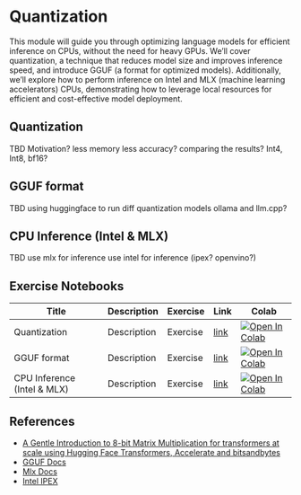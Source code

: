 # Quantization

This module will guide you through optimizing language models for efficient inference on CPUs, without the need for heavy GPUs.
We’ll cover quantization, a technique that reduces model size and improves inference speed, and introduce GGUF (a format for optimized models).
Additionally, we’ll explore how to perform inference on Intel and MLX (machine learning accelerators) CPUs, demonstrating how to leverage local resources for efficient and cost-effective model deployment.

## Quantization

TBD
Motivation? less memory less accuracy? comparing the results? Int4, Int8, bf16?

## GGUF format

TBD
using huggingface to run diff quantization models
ollama and llm.cpp?

## CPU Inference (Intel & MLX)

TBD
use mlx for inference
use intel for inference (ipex? openvino?)

## Exercise Notebooks

| Title | Description | Exercise | Link | Colab |
|-------|-------------|----------|------|-------|
| Quantization | Description| Exercise| [link](./notebooks/example.ipynb) | <a target="_blank" href="link"><img src="https://colab.research.google.com/assets/colab-badge.svg" alt="Open In Colab"/></a> |
| GGUF format | Description| Exercise| [link](./notebooks/example.ipynb) | <a target="_blank" href="link"><img src="https://colab.research.google.com/assets/colab-badge.svg" alt="Open In Colab"/></a> |
| CPU Inference (Intel & MLX) | Description| Exercise| [link](./notebooks/example.ipynb) | <a target="_blank" href="link"><img src="https://colab.research.google.com/assets/colab-badge.svg" alt="Open In Colab"/></a> |

## References

- [A Gentle Introduction to 8-bit Matrix Multiplication for transformers at scale using Hugging Face Transformers, Accelerate and bitsandbytes](https://huggingface.co/blog/hf-bitsandbytes-integration)
- [GGUF Docs](https://huggingface.co/docs/hub/gguf)
- [Mlx Docs](https://huggingface.co/docs/hub/mlx)
- [Intel IPEX](https://huggingface.co/docs/accelerate/usage_guides/ipex)

